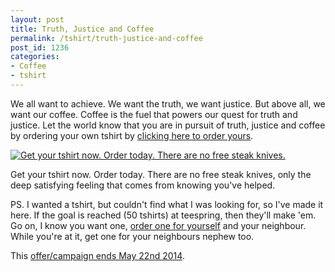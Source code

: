 ```yaml
---
layout: post
title: Truth, Justice and Coffee
permalink: /tshirt/truth-justice-and-coffee
post_id: 1236
categories:
- Coffee
- tshirt
---
```


We all want to achieve. We want the truth, we want justice. But above all, we want our coffee. Coffee is the fuel that powers our quest for truth and justice. Let the world know that you are in pursuit of truth, justice and coffee by ordering your own tshirt by
[clicking here to order yours](http://teespring.com/truthjusticecoffee).
<!--more-->

[![Get your tshirt now. Order today. There are no free steak knives.](http://ben.hamilton.id.au/cms/wp-content/uploads/2014/05/truth-justice-coffee-teespring-267x300.png)](http://teespring.com/truthjusticecoffee)

Get your tshirt now. Order today. There are no free steak knives, only the deep satisfying feeling that comes from knowing you've helped.

PS. I wanted a tshirt, but couldn't find what I was looking for, so I've made it here. If the goal is reached (50 tshirts) at teespring, then they'll make 'em. Go on, I know you want one,
[order one for yourself](http://teespring.com/truthjusticecoffee) and your neighbour. While you're at it, get one for your neighbours nephew too.

This
[offer/campaign ends May 22nd 2014](http://teespring.com/truthjusticecoffee).
